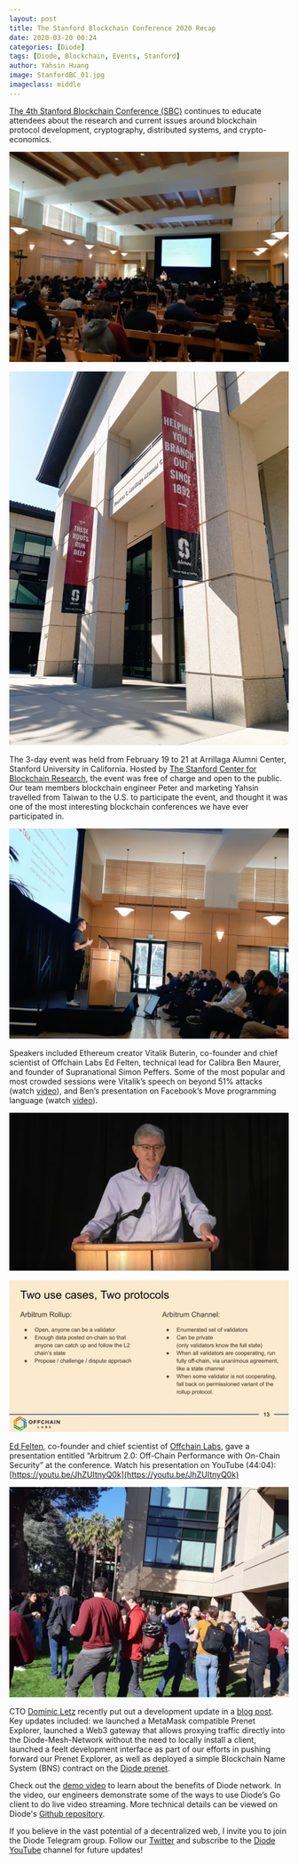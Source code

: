 ```yaml
---
layout: post
title: The Stanford Blockchain Conference 2020 Recap
date: 2020-03-20 00:24
categories: [Diode]
tags: [Diode, Blockchain, Events, Stanford]
author: Yahsin Huang
image: StanfordBC_01.jpg
imageclass: middle
---
```


[The 4th Stanford Blockchain Conference (SBC)](https://cbr.stanford.edu/sbc20/) continues to educate attendees about the research and current issues around blockchain protocol development, cryptography, distributed systems, and crypto-economics.


![](../assets/img/blog/StanfordBC_02.jpg)


![](../assets/img/blog/StanfordBC_03.jpg)


The 3-day event was held from February 19 to 21 at Arrillaga Alumni Center, Stanford University in California. Hosted by [The Stanford Center for Blockchain Research](https://cbr.stanford.edu/), the event was free of charge and open to the public. Our team members blockchain engineer Peter and marketing Yahsin travelled from Taiwan to the U.S. to participate the event, and thought it was one of the most interesting blockchain conferences we have ever participated in. 


![](../assets/img/blog/StanfordBC_04.jpg)


Speakers included Ethereum creator Vitalik Buterin, co-founder and chief scientist of Offchain Labs Ed Felten, technical lead for Calibra Ben Maurer, and founder of Supranational Simon Peffers. Some of the most popular and most crowded sessions were Vitalik’s speech on beyond 51% attacks (watch [video](https://youtu.be/BXLcKQ6fLsU)), and Ben’s presentation on Facebook’s Move programming language (watch [video](https://youtu.be/JhZUItnyQ0k)).


![](../assets/img/blog/StanfordBC_05.png)


![](../assets/img/blog/StanfordBC_06.png)


[Ed Felten](https://en.wikipedia.org/wiki/Edward_Felten), co-founder and chief scientist of [Offchain Labs](https://offchainlabs.com/), gave a presentation entitled “Arbitrum 2.0: Off-Chain Performance with On-Chain Security” at the conference. Watch his presentation on YouTube (44:04): [https://youtu.be/JhZUItnyQ0k](https://youtu.be/JhZUItnyQ0k) 


![](../assets/img/blog/StanfordBC_07.jpg)


CTO [Dominic Letz](https://twitter.com/dominicletz) recently put out a development update in a [blog post](https://diode.io/diode/Diode-February-Update-20048/). Key updates included: we launched a MetaMask compatible Prenet Explorer, launched a Web3 gateway that allows proxying traffic directly into the Diode-Mesh-Network without the need to locally install a client, launched a feelt development interface as part of our efforts in pushing forward our Prenet Explorer, as well as deployed a simple Blockchain Name System (BNS) contract on the [Diode prenet](https://diode.io/prenet/#/).

Check out the [demo video](https://youtu.be/Zibg-6CClc4) to learn about the benefits of Diode network. In the video, our engineers demonstrate some of the ways to use Diode’s Go client to do live video streaming. More technical details can be viewed on Diode's [Github repository](https://github.com/diodechain). 

If you believe in the vast potential of a decentralized web, I invite you to join the Diode Telegram group. Follow our [Twitter](https://twitter.com/diode_chain) and subscribe to the [Diode YouTube](https://youtu.be/Zibg-6CClc4) channel for future updates!


